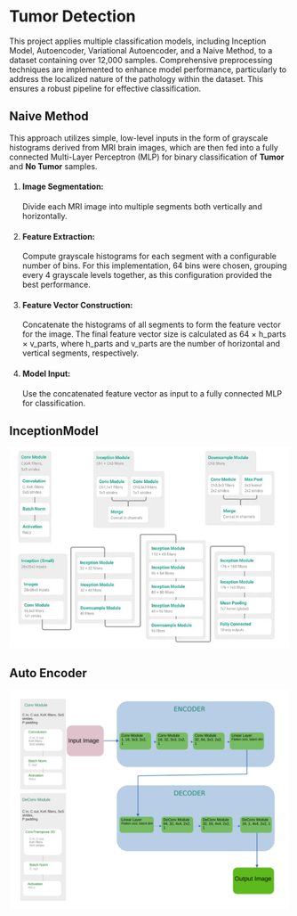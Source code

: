 # Tumor Detection
This project applies multiple classification models, including Inception Model,
Autoencoder, Variational Autoencoder, and a Naive Method, to a dataset containing
over 12,000 samples. Comprehensive preprocessing techniques are implemented to enhance
model performance, particularly to address the localized nature of the pathology within
the dataset. This ensures a robust pipeline for effective classification.

## Naive Method
This approach utilizes simple, low-level inputs in the form of grayscale histograms derived
from MRI brain images, which are then fed into a fully connected Multi-Layer Perceptron (MLP)
for binary classification of **Tumor** and **No Tumor** samples.

1. #### Image Segmentation:
    Divide each MRI image into multiple segments both vertically and horizontally.

2. #### Feature Extraction:
    Compute grayscale histograms for each segment with a configurable number of bins.
For this implementation, 64 bins were chosen, grouping every 4 grayscale levels together,
as this configuration provided the best performance.

3. #### Feature Vector Construction:
    Concatenate the histograms of all segments to form the feature vector for the image.
The final feature vector size is calculated as 64 × h_parts × v_parts, where h_parts 
and v_parts are the number of horizontal and vertical segments, respectively.

4. #### Model Input:
    Use the concatenated feature vector as input to a fully connected MLP for classification.

## InceptionModel
![Inception Module](InceptionModel.png)

## Auto Encoder
![Auto Encoder](AutoEncoder.png)
